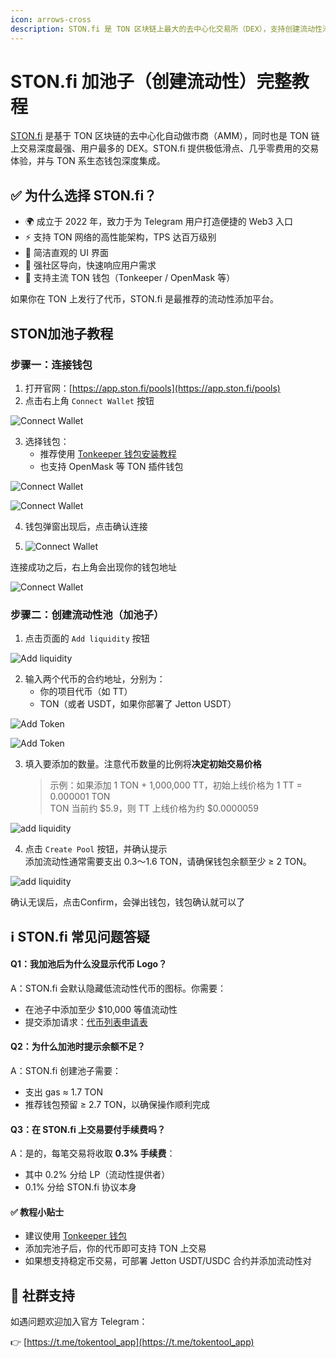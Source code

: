 ```yaml
---
icon: arrows-cross
description: STON.fi 是 TON 区块链上最大的去中心化交易所（DEX），支持创建流动性池。
---
```


# STON.fi 加池子（创建流动性）完整教程

[STON.fi](https://ston.fi/) 是基于 TON 区块链的去中心化自动做市商（AMM），同时也是 TON 链上交易深度最强、用户最多的 DEX。STON.fi 提供极低滑点、几乎零费用的交易体验，并与 TON 系生态钱包深度集成。

## ✅ 为什么选择 STON.fi？

- 🌍 成立于 2022 年，致力于为 Telegram 用户打造便捷的 Web3 入口
- ⚡ 支持 TON 网络的高性能架构，TPS 达百万级别
- 🧠 简洁直观的 UI 界面
- 💬 强社区导向，快速响应用户需求
- 🔐 支持主流 TON 钱包（Tonkeeper / OpenMask 等）

如果你在 TON 上发行了代币，STON.fi 是最推荐的流动性添加平台。

## STON加池子教程

### 步骤一：连接钱包

1. 打开官网：[https://app.ston.fi/pools](https://app.ston.fi/pools)
2. 点击右上角 `Connect Wallet` 按钮

![Connect Wallet](../.gitbook/assets/ton/stonfi/image-20250622103053426.png)

3. 选择钱包：
   - 推荐使用 [Tonkeeper 钱包安装教程](https://docs.tokentools.app/ton/tonkeeper)
   - 也支持 OpenMask 等 TON 插件钱包



![Connect Wallet](../.gitbook/assets/ton/stonfi/image-20250622114010123.png)





![Connect Wallet](../.gitbook/assets/ton/stonfi/image-20250622114029739.png)

4. 钱包弹窗出现后，点击确认连接  
   
5. ![Connect Wallet](../.gitbook/assets/ton/stonfi/image-20250622114101912.png)

连接成功之后，右上角会出现你的钱包地址

![Connect Wallet](../.gitbook/assets/ton/stonfi/image-20250622114135473.png)



### 步骤二：创建流动性池（加池子）

1. 点击页面的 `Add liquidity` 按钮  


![Add liquidity](../.gitbook/assets/ton/stonfi/image-20250622114205502.png)

2. 输入两个代币的合约地址，分别为：
   - 你的项目代币（如 TT）
   - TON（或者 USDT，如果你部署了 Jetton USDT）


![Add Token](../.gitbook/assets/ton/stonfi/image-20250622114409685.png)



![Add Token](../.gitbook/assets/ton/stonfi/image-20250622114542406.png)



3. 填入要添加的数量。注意代币数量的比例将**决定初始交易价格**  
   > 示例：如果添加 1 TON + 1,000,000 TT，初始上线价格为 1 TT = 0.000001 TON  
   > TON 当前约 $5.9，则 TT 上线价格为约 $0.0000059



![add liquidity](../.gitbook/assets/ton/stonfi/image-20250622114612601.png)



4. 点击 `Create Pool` 按钮，并确认提示  
   添加流动性通常需要支出 0.3～1.6 TON，请确保钱包余额至少 ≥ 2 TON。

![add liquidity](../.gitbook/assets/ton/stonfi/image-20250622114654908.png)

确认无误后，点击Confirm，会弹出钱包，钱包确认就可以了



## ℹ️ STON.fi 常见问题答疑

#### Q1：我加池后为什么没显示代币 Logo？

A：STON.fi 会默认隐藏低流动性代币的图标。你需要：
- 在池子中添加至少 $10,000 等值流动性
- 提交添加请求：[代币列表申请表](https://docs.google.com/forms/d/e/1FAIpQLScGTZjf5DVRutqykFKF477MHoFS9-qzPhkdbOKmo_hZn66FVA/viewform)


#### Q2：为什么加池时提示余额不足？

A：STON.fi 创建池子需要：
- 支出 gas ≈ 1.7 TON
- 推荐钱包预留 ≥ 2.7 TON，以确保操作顺利完成


#### Q3：在 STON.fi 上交易要付手续费吗？

A：是的，每笔交易将收取 **0.3% 手续费**：
- 其中 0.2% 分给 LP（流动性提供者）
- 0.1% 分给 STON.fi 协议本身


####  ✅ 教程小贴士

- 建议使用 [Tonkeeper 钱包](https://docs.tokentools.app/ton/tonkeeper)
- 添加完池子后，你的代币即可支持 TON 上交易
- 如果想支持稳定币交易，可部署 Jetton USDT/USDC 合约并添加流动性对


## 📢 社群支持

如遇问题欢迎加入官方 Telegram：

👉 [https://t.me/tokentool_app](https://t.me/tokentool_app)